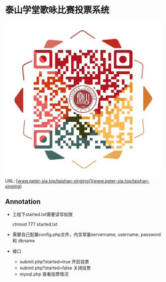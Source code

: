 # 泰山学堂歌咏比赛投票系统


![](images/qrcode.png "扫描二维码进入投票系统")
URL: [www.peter-sia.top/taishan-singing/](www.peter-sia.top/taishan-singing)

## Annotation

- 工程下started.txt需要读写权限

    
    chmod 777 started.txt

- 需要自己配置config.php文件，内含常量servername, username, password 和 dbname
- 接口
    - submit.php?started=true 开启投票
    - submit.php?started=false 关闭投票
    - mysql.php 查看投票情况
